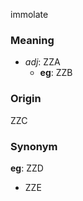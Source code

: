 immolate
### Meaning
+ _adj_: ZZA
    + __eg__: ZZB

### Origin

ZZC

### Synonym

__eg__: ZZD

+ ZZE


